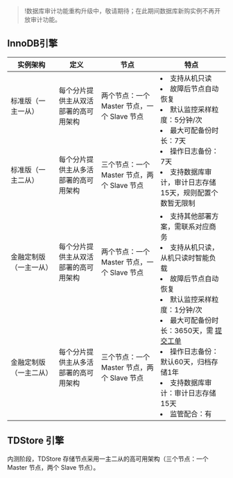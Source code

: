 >!数据库审计功能重构升级中，敬请期待；在此期间数据库新购实例不再开放审计功能。

## InnoDB引擎
<table>
<thead><tr><th width="22%">实例架构</th><th>定义</th><th>节点</th><th>特点</th></tr></thead>
<tbody><tr>
<td>标准版（一主一从）</td>
<td>每个分片提供主从双活部署的高可用架构</td>
<td>两个节点：一个 Master 节点，一个 Slave 节点</td>
<td rowspan = "2"><li>支持从机只读</li><li>故障后节点自动恢复</li><li>默认监控采样粒度：5分钟/次</li><li>最大可配备份时长：7天</li><li>操作日志备份：7天</li><li>支持数据库审计，审计日志存储15天，规则配置个数暂无限制</li></td></tr>
<tr>
<td>标准版（一主二从）</td>
<td>每个分片提供主从多活部署的高可用架构</td>
<td>三个节点：一个 Master 节点，两个 Slave 节点</td></tr>
<tr>
<td>金融定制版（一主一从）</td>
<td>每个分片提供主从双活部署的高可用架构</td>
<td>两个节点：一个 Master 节点，一个 Slave 节点</td>
<td  rowspan = "2"><li>支持其他部署方案，需联系对应商务</li><li>支持从机只读，从机只读时智能负载</li><li>故障后节点自动恢复</li><li>默认监控采样粒度：1分钟/次</li><li>最大可配备份时长：3650天，需 <a href="https://console.cloud.tencent.com/workorder/category">提交工单</a></li><li>操作日志备份：默认60天，归档存储1年</li><li>支持数据库审计：审计日志存储15天</li><li>监管配合：有</li></td></tr>
<tr>
<td>金融定制版（一主二从）</td>
<td>每个分片提供主从多活部署的高可用架构</td>
<td>三个节点：一个 Master 节点，两个 Slave 节点</td></tr>
</tbody></table>

## TDStore 引擎
内测阶段，TDStore 存储节点采用一主二从的高可用架构（三个节点：一个 Master 节点，两个 Slave 节点）。

